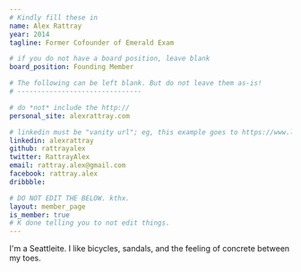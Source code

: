 ```yaml
---
# Kindly fill these in
name: Alex Rattray
year: 2014
tagline: Former Cofounder of Emerald Exam

# if you do not have a board position, leave blank
board_position: Founding Member

# The following can be left blank. But do not leave them as-is!
# -------------------------------

# do *not* include the http://
personal_site: alexrattray.com

# linkedin must be "vanity url"; eg, this example goes to https://www.linkedin.com/in/alexrattray. Ask for help if you don't have a custom url yet.
linkedin: alexrattray
github: rattrayalex
twitter: RattrayAlex
email: rattray.alex@gmail.com
facebook: rattray.alex
dribbble:

# DO NOT EDIT THE BELOW. kthx.
layout: member_page
is_member: true
# K done telling you to not edit things.
---
```


<!--
  This is your personal playground!
  Do with it what you will.
  Write a bio, transcribe a novel, display some nudies,
  just don't mess up the html.
  If you don't know how to write Markdown/HTML, ask a friend! Yay friends.
-->
<p class="lead">
  I'm a Seattleite. I like bicycles, sandals, and the feeling of concrete between my toes.
</p>
